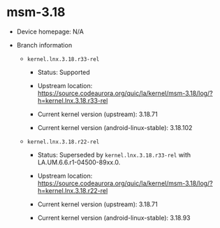 # msm-3.18

* Device homepage: N/A

* Branch information

  * `kernel.lnx.3.18.r33-rel`

    * Status: Supported

    * Upstream location: https://source.codeaurora.org/quic/la/kernel/msm-3.18/log/?h=kernel.lnx.3.18.r33-rel

    * Current kernel version (upstream): 3.18.71

    * Current kernel version (android-linux-stable): 3.18.102

  * `kernel.lnx.3.18.r22-rel`

    * Status: Superseded by `kernel.lnx.3.18.r33-rel` with LA.UM.6.6.r1-04500-89xx.0.

    * Upstream location: https://source.codeaurora.org/quic/la/kernel/msm-3.18/log/?h=kernel.lnx.3.18.r22-rel

    * Current kernel version (upstream): 3.18.71

    * Current kernel version (android-linux-stable): 3.18.93
